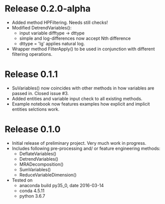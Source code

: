 # Release 0.2.0-alpha
 - Added method HPFiltering. Needs still checks!
 - Modified DetrendVariables(): 
   - input variable difftype -> dttype
   - simple and log-differences now accept Nth difference
   - dttype = 'lg' applies natural log.
 - Wrapper method FilterApply() to be used in conjunction with different filtering operations.

# Release 0.1.1
 - SuVariables() now coincides with other methods in how variables are passed in. Closed issue #3.
 - Added entities and variable input check to all existing methods.
 - Example notebook now features examples how explicit and implicit entities selctions work.

# Release 0.1.0
 - Initial release of preliminary project. Very much work in progress.
 - Includes following pre-processing and/ or feature engineering methods:
    - DeflateVariables()
    - DetrendVariables()
    - MRADecomposition()
    - SumVariables()
    - ReduceVariableDimension()
 - Tested on
    - anaconda build py35_0, date 2016-03-14
    - conda 4.5.11
    - python 3.6.7